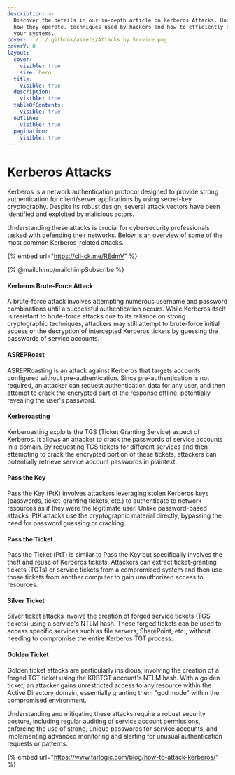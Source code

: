 ```yaml
---
description: >-
  Discover the details in our in-depth article on Kerberos Attacks. Understand
  how they operate, techniques used by hackers and how to efficiently safeguard
  your systems.
cover: ../../.gitbook/assets/Attacks by Service.png
coverY: 0
layout:
  cover:
    visible: true
    size: hero
  title:
    visible: true
  description:
    visible: true
  tableOfContents:
    visible: true
  outline:
    visible: true
  pagination:
    visible: true
---
```


# Kerberos Attacks

Kerberos is a network authentication protocol designed to provide strong authentication for client/server applications by using secret-key cryptography. Despite its robust design, several attack vectors have been identified and exploited by malicious actors.&#x20;

Understanding these attacks is crucial for cybersecurity professionals tasked with defending their networks. Below is an overview of some of the most common Kerberos-related attacks.

{% embed url="https://cli-ck.me/REdmV" %}

{% @mailchimp/mailchimpSubscribe %}

#### Kerberos Brute-Force Attack

A brute-force attack involves attempting numerous username and password combinations until a successful authentication occurs. While Kerberos itself is resistant to brute-force attacks due to its reliance on strong cryptographic techniques, attackers may still attempt to brute-force initial access or the decryption of intercepted Kerberos tickets by guessing the passwords of service accounts.

#### ASREPRoast

ASREPRoasting is an attack against Kerberos that targets accounts configured without pre-authentication. Since pre-authentication is not required, an attacker can request authentication data for any user, and then attempt to crack the encrypted part of the response offline, potentially revealing the user's password.

#### Kerberoasting

Kerberoasting exploits the TGS (Ticket Granting Service) aspect of Kerberos. It allows an attacker to crack the passwords of service accounts in a domain. By requesting TGS tickets for different services and then attempting to crack the encrypted portion of these tickets, attackers can potentially retrieve service account passwords in plaintext.

#### Pass the Key

Pass the Key (PtK) involves attackers leveraging stolen Kerberos keys (passwords, ticket-granting tickets, etc.) to authenticate to network resources as if they were the legitimate user. Unlike password-based attacks, PtK attacks use the cryptographic material directly, bypassing the need for password guessing or cracking.

#### Pass the Ticket

Pass the Ticket (PtT) is similar to Pass the Key but specifically involves the theft and reuse of Kerberos tickets. Attackers can extract ticket-granting tickets (TGTs) or service tickets from a compromised system and then use those tickets from another computer to gain unauthorized access to resources.

#### Silver Ticket

Silver ticket attacks involve the creation of forged service tickets (TGS tickets) using a service's NTLM hash. These forged tickets can be used to access specific services such as file servers, SharePoint, etc., without needing to compromise the entire Kerberos TGT process.

#### Golden Ticket

Golden ticket attacks are particularly insidious, involving the creation of a forged TGT ticket using the KRBTGT account's NTLM hash. With a golden ticket, an attacker gains unrestricted access to any resource within the Active Directory domain, essentially granting them "god mode" within the compromised environment.

Understanding and mitigating these attacks require a robust security posture, including regular auditing of service account permissions, enforcing the use of strong, unique passwords for service accounts, and implementing advanced monitoring and alerting for unusual authentication requests or patterns.

{% embed url="https://www.tarlogic.com/blog/how-to-attack-kerberos/" %}
